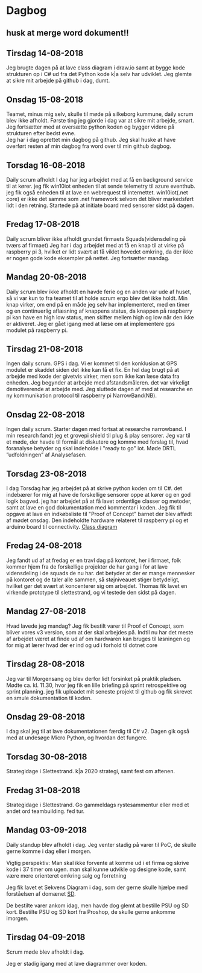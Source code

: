 # Dagbog

## husk at merge word dokument!!

## Tirsdag 14-08-2018

Jeg brugte dagen på at lave class diagram i draw.io samt at bygge kode strukturen op i C# ud fra det Python kode k|a selv har udviklet.
Jeg glemte at sikre mit arbejde på github i dag, dumt.

## Onsdag 15-08-2018

Teamet, minus mig selv, skulle til møde på silkeborg kummune, daily scrum blev ikke afholdt.
Første ting jeg gjorde i dag var at sikre mit arbejde, smart.
Jeg fortsætter med at oversætte python koden og bygger videre på strukturen efter bedst evne.  
Jeg har i dag oprettet min dagbog på github. Jeg skal huske at have overført resten af min dagbog fra word over til min github dagbog.

## Torsdag 16-08-2018

Daily scrum afholdt
I dag har jeg arbejdet med at få en background service til at kører. jeg fik win10iot enheden til at sende telemetry til azure eventhub.
jeg fik også enheden til at lave en webrequest til internettet. win10iot(.net core) er ikke det samme som .net framework selvom det bliver markedsført lidt i den retning. Startede på at initiate board med sensorer sidst på dagen. 

## Fredag 17-08-2018

Daily scrum bliver ikke afholdt grundet firmaets Squads(vidensdeling på tværs af firmaet)
Jeg har i dag arbejdet med at få en knap til at virke på raspberry pi 3, hvilket er lidt svært at få viklet hovedet omkring, da der ikke er nogen gode kode eksempler på nettet.
Jeg fortsætter mandag.

## Mandag 20-08-2018

Daily scrum blev ikke afholdt en havde ferie og en anden var ude af huset, så vi var kun to fra teamet til at holde scrum ergo blev det ikke holdt.
Min knap virker, om end på en måde jeg selv har implementeret, med en timer og en continuerlig aflæsning af knappens status, da knappen på raspberry pi kan have en high low status, men skifter mellem high og low når den ikke er aktiveret.
Jeg er gået igang med at læse om at implementere gps modulet på raspberry pi.

## Tirsdag 21-08-2018

Ingen daily scrum.
GPS i dag. Vi er kommet til den konklusion at GPS modulet er skaddet siden det ikke kan få et fix. En hel dag brugt på at arbejde med kode der givetvis virker, men som ikke kan læse data fra enheden. Jeg begynder at arbejde med afstandsmåleren. det var virkeligt demotiverende at arbejde med. Jeg sluttede dagen af med at researche en ny kommunikation protocol til raspberry pi NarrowBand(NB).

## Onsdag 22-08-2018

Ingen daily scrum.
Starter dagen med fortsat at researche narrowband. I min research fandt jeg et grovepi shield til plug & play sensorer. Jeg var til et møde, der havde til formål at diskutere og komme med forslag til, hvad foranalyse betyder og skal indeholde i "ready to go" iot. 
Møde DRTL ”udfoldningen” af Analysefasen.

## Torsdag 23-08-2018

I dag Torsdag har jeg arbejdet på at skrive python koden om til C#. det indebærer for mig at have de forskellige sensorer oppe at kører og en god logik bagved. jeg har arbejdet på at få lavet ordentlige classer og metoder, samt at lave en god dokumentation med kommentar i koden. 
Jeg fik til opgave at lave en indkøbsliste til "Proof of Concept" barnet der blev affødt af mødet onsdag. Den indeholdte hardware relateret til raspberry pi og et arduino board til connectivity.
[Class diagram](https://www.draw.io/?lightbox=1&highlight=0000ff&edit=_blank&layers=1&nav=1&title=Untitled%20Diagram.xml#R7Z1bb9s6EoB%2FjYHsQwrr4kseYydNAyQ9QZzunvO0YCzG5qkseikql%2FPrdyiRtmWOXTemlKJgEaDSiJJIfjPD4UV0JxovXq8EWc5veULTTthNXjvRRScMo%2B5ZCP8pyVslCcJut5LMBEu0bC2YsH%2BoFppkBUtoXksoOU8lW9aFU55ldCprMiIEf6kne%2BJp%2Fa1LMqOWYDIlqS39D0vkvJIOe921%2FAtls7l5c2DK90im32eCF5l%2BXyeMnsp%2F1eUFMc%2FS6fM5SfjLhii67ERjwbmsjhavY5qqyjXVVt33ecfVVb4FzeQhN%2FR6Oh%2FyzZSdJlAV%2BpQLOecznpH0ci0dleWj6gldOJvLRQqHARzSVyb%2FVOJPYU%2Bf%2FmUuZVK8Vdd65vQv%2FYS%2FqZRvWglIITmI1i%2B%2B4Xypn1FlVeVvZ2m1KOeFmOpUWhclETOqU%2FVXNQ0qTPmCQmYgiaApkey5%2FnSiVWm2SreuTjjQNbqjdvvN1O4vXbnBsK3aHbSgu92Prd4%2BUr%2FdI%2Bu3vPVcCPK2kWDJWSbzjSffKQEkME490h5Lu%2FSot%2BVYttIHw96%2B9HBQ5WBNelWUg%2BBrxXsmaaFLPOJEJF9IlqRUWIqRv7BFSjKlAU88k0ZHFBmSslkGx1MAAXdGo2cqJIO24FxfkAriaDpnaXJD3nihOOQSHL05G825YP%2FAY4lRJrgspNYKYLiZYqLu1MojaA5p7owOBFuiW%2FJaS3hDcqkFU56mZJmzx1UxFqAiLBtxKflCJzKF%2FszSdMxTLsq6MA2S0UlVXPq6XyttbdM3nIb9ul4E%2Fag6f1m3m4FJM99oM4f9H2jo4vUemnaSzaCIe9436NvvC5D3hVvvIynQzoikI%2BURcsvx%2FJw6RpY6nqowZsnAIZzD0RUcjYG%2FAG6IegIAWaqN4N%2BpQZXxSl836GmRUdmUPsmdCpsvyZRls5syzUW8ltzrSlEiDvc%2BpWUEMmdJQrPSRUoiSaVZSo20a4CM9kbwB3U7Vo6wBxkfw3mwPoc%2FlVxIKCqUhbBSiSio7QtVqnuYxoW4xr3VOf5Iv7Z5v6eFiS2qFrmUlUQqciZWDN6FbQEAyjZKc3ooG4%2FTwGIZ2SwjhFtKHml6x3MmGVfPF1XaLZ4tIOuFB7oEBzEBaofXGdRBaerQRJz8qzLJZw43eUN8N1VDsA1D7NutfQENXeab%2B5ab%2B3hQb37jQ5v7oB8frwaR7ZCVeS%2BLfF7pw7qxvWOZN%2B59oHf0gT%2BglR2gUO%2B%2BTb6Mvj08%2FPG1glr2LjzQ9wI9tA12AXTowyYXyAbD1sKm6AdxU%2BlcfeDkhuuwRd96hnKteEJoIukJlFBzfeQ89VzfzzUIWvSxkR0SK7IXLF%2Fy3BusW7DRgZ7YBVgzdrUB9mqZ%2B45Oux2deLubM7A0IDzDNCAOHahAgNq2Gt6XRUIro054UVbSZ2%2FZezHvmC3Z3c%2FBubpw2XhjnPJs5rk65op0dxrjGtseW3GVbEHBKS6WFdcLCLYeQOSxHoEV6RI1Z652N7aa08nNKFPuWR7BMujG7cE0obkfkziWWmQP%2B6PUHIxKBPisqhmVAAP0PRxnWFv0rLFtjKeVQ718hgzfsFzSjAoP1xXcfoueNsaN9opK4DvmXCRMrbpYmS6UGmrY8z2G79mBPtkJX7xzqvjeXV2dn%2FDHv9WKXKiI0qI%2FlVJvyY66q0GL%2FdXAnm29pXmu1j770ahWR6OiYX04qj%2BwDT5CZ91N3HuUxdtDzV95lX8CD6PC94P2s43327Rt0ihLJyZto%2FTdoPdAQ8aXUGgOekExvujlgj4Ws5MqetLN6wPJv3fCfqoKWS6X6M%2FW5fXW%2BS7QyCq35qwTXwkzoVlyQZ%2FZlD7wccqLRLfC%2BXn%2Blk1PPPzG4CMz9c3Bt4cbv6VQsAnP2BRUIOdiFXbB66Kgi9H1EVhT3zlYCx%2BRPjWuGy7aANwzXI6%2F%2FPHfu2u%2FQu5AxDu%2BTNszF9jYlwX45MLD%2FfXV1eW9Z%2BqKKTYP2BhTfH53ybIHCFT90mRXTLFJwKaY9vDRLmB6OZ1zz9QVU3QysDGouyfsK6ITqOwXIqdzz%2FQYpthUYWPhM%2B58i60Q%2BoJByJpNaW2tjYd8BORei1FTaBuuBc8PXx1CbXhgXOSg7xLiTaiZxd%2Fu5PpZX1eMsVnBxprUnbO%2BxuN6rq66qdgcYGNcQ5TrPSXJtuGWo5GesRvG8YH%2B2QnjM4vV77ZLka7N2jY6O4Z%2BnW9TFNomNK62LWP%2BA%2FaPnklHh3G7PdvQ9s6k69ch%2B9Uc8r4gPsCw3W5Xs2O%2FmulKLyfVqiy%2FQuvQrTLC%2Ff4cabIxLXOybh2fK0jKGcRxyso8l18kbEo83ffTxQaZm6Lr9yRyBA0bRcaguegB7%2F%2B6ftMOfS%2FJEV5k6r4xm%2BwNf%2FsAGtmHchcA9wG0vWhtouLVYlmtefGhcyuhs7XzYoyY2BAJZd8bOm%2B%2FL0K2muq2HjpHeOicgNa%2FXWe3UP8spxBIJ7mfwT%2FMkf%2F0TlSoljkJrvDQWRRZtuoN%2BV1SjgSKRcuNAfVbUbmBhkXLGDQX0bI9k9sJoRDd%2ByI7uR6tNthXjf91Vk0u%2BKjZDWYsam7KNiPbFH%2BzqNmsf6hFzW399kCEzJWPw865WhwOekkgk3A6Gpk1449ivWRcS4xgy%2BjMdcjBo3WP2LnwfAOWg2g0iuv7y8f2ZCe6DbhZ%2B3NUfy9uRHM39HZDVf%2FcVOPqWvkDBQ2rboSobkua28dWeVTqlbDnWr33%2F1eoX0oZKR9%2Fqj23aghK5726uq2k4KszI%2FtOwIOKYtkZjAnwETm4aYjm2YypLt5a0zfv2RCXGapL3edxt4l%2BcMa%2BErNibpySHHpW3QtGZoIsFL3wF8nkvwEqM1sDB5%2B6v0i2zgs5V2MQ6q7R5PYXyZXapai6Jzw77Q5PocaGH5g1VONrb9vyw2svq3zfy5xJOlmS0qu9CLKse14HzdDpIKiPUgyQVTfBGTahGP38hthwuv5pqGrsYv0DXNHl%2FwE%3D)

## Fredag 24-08-2018

Jeg fandt ud af at fredag er en travl dag på kontoret, her i firmaet, folk kommer hjem fra de forskellige projekter de har gang i for at lave vidensdeling i de squads de nu har. det betyder at der er mange mennesker på kontoret og de taler alle sammen, så støjniveauet stiger betydeligt, hvilket gør det svært at koncenterer sig om arbejdet. Thomas fik lavet en virkende prototype til slettestrand, og vi testede den sidst på dagen.

## Mandag 27-08-2018

Hvad lavede jeg mandag?
Jeg fik bestilt varer til Proof of Concept, som bliver vores v3 version, som at der skal arbejdes på.
Indtil nu har det meste af arbejdet været at finde ud af om hardwaren kan bruges til løsningen og for mig at lærer hvad der er ind og ud i forhold til dotnet core

## Tirsdag 28-08-2018

Jeg var til Morgensang og blev derfor lidt forsinket på praktik pladsen. Mødte ca. kl. 11.30, hvor jeg fik en lille briefing på sprint retrospektive og sprint planning. jeg fik uploadet mit seneste projekt til github og fik skrevet en smule dokumentation til koden.

## Onsdag 29-08-2018

I dag skal jeg til at lave dokumentationen færdig til C# v2. Dagen gik også med at undesøge Micro Python, og hvordan det fungere.

## Torsdag 30-08-2018

Strategidage i Slettestrand. k|a 2020 strategi, samt fest om aftenen.

## Fredag 31-08-2018

Strategidage i Slettestrand. Go gammeldags rystesammentur eller med et andet ord teambuilding. fed tur.

## Mandag 03-09-2018

Daily standup blev afholdt i dag. 
Jeg venter stadig på varer til PoC, de skulle gerne komme i dag eller i morgen. 

Vigtig perspektiv: Man skal ikke forvente at komme ud i et firma og skrive kode i 37 timer om ugen. man skal kunne udvikle og designe kode, samt være mere orienteret omkring salg og forretning

Jeg fik lavet et Sekvens Diagram i dag, som der gerne skulle hjælpe med forståelsen af domænet [SD](https://www.draw.io/?lightbox=1&highlight=0000ff&edit=_blank&layers=1&nav=1&title=SD%20(3).xml#R5VrZcqM4FP0aV%2FU8OMVibPPoJZ3MVDqTilOdnkfZyFgVGTFCxE5%2F%2FVyBwIBohziQZDp%2BSOBqg3OO7iK7Z8%2B2%2BwuOws035mHaswxv37PnPcsyXWMI%2F6TlKbW4o0Fq8DnxVKeDYUF%2BYmU0lDUmHo5KHQVjVJCwbFyxIMArUbIhztmu3G3NaHnVEPlYMyxWiOrWe%2BKJTWodO8bBfomJv8lWNg3VskSrB5%2BzOFDr9Sx7nXzS5i3K5lL9ow3y2K5gss979owzJtKr7X6GqcQ2gy0d9%2FUXrflzcxyIRgMUL4%2BIxurdL5DAO%2FTUs4YUppguOVz58qpnT67YLYLJFsRfs716A%2FGUoQYvE8rLeEuvyBpTEsDdNMScbLHAHFqoMt8cbNPdhgi8CNFKDt2BnsC2EVsKdyZcAsUCwRCe31OKwogsk1UNsHC8inlEHvEtjlIlSSuLhVxplitEGnV4FGKPmAu8L5gUXBeYwXNyQMNQrbarqFPSNjMqdweh5HLYFERiZ0akxOnncx8IggvFUT1f2WIFvoCWWxSFS8yTx7wh8MfW2duRABrkBjP%2BZHefkzuzwp0zelPubJ27Kg0F8EJGApEs50x7zrzCBuNiw3wWIFrkQ8coF0xjkAZOWd92HUY6ROM2ENK90QIHEQMRGxwjjwT%2BMcTkOxJw4hNK%2FABsSyYE20JDJBAXExkXJHIwO9hw4GWWJWWrh6ybCkbjo2hCRx%2BLMq3YK8UUHV%2BOKRIg9XK0qoFLDb2RAjjw0q86HruCeMRivsJqVAX0%2FDEa8aDTcKKT0ULIp3Q7%2BX55l5Ax0sicIUqnkKh8%2BWvx9%2FUfJ%2B2omt0D%2BPCnH2DoG2eGYWWWfySOZ4Y9yAwFIo8D3PWGGlQ8neU4jTaUNtHQfmai1F20sTPddwghL9e7U8WjWQgZtqB2U0%2BQPlYIycqZQgRx30bvecDIabG6CiCmnupcMRZCGEBb6ayDZRQ%2BEw6%2BcrTFz%2Fv6FuRqVtyzZdTIdVyjV9NpQ7BOnWC9bziKoMr8coOeKENee156T8SPxCW7I1fdpy7aBHeY3jf20EUROw1FXAA1w%2FSVuraGg7Nx4eNWVX52ol%2BvlnqWY3fl182h7tjtyeRnzDEMTXIp4zJe6hnV%2BSOQUttybHP9vrmW867luaknW28Qn4cvBUkr8cxG8dlxX49QBsgrhP4pZT0qy%2FqNTy70GNW9rHOl%2FC9OLnT%2F3WUU%2F6Wi3iP8VmAfmc3OJfQyynxmovbCbU1RzLGIuTy9YA%2Bt0cVCDE1TD0Ub7Klx0NykPui6GNDAHp3ImkZ%2FdaIWWRtrrH3cqqKShwzrauDOior38NcvRmigHZu83TFBFhrqHIA8GfsEHqAKv22cWCaBto9P1J4HsHUPkGWKHnksMTX8N5Zfok5BjKKPUoom0IPitTi0ZtnlA0KR4HHYG81Q4GEeYakEj%2FhEIJotAU%2BXrJLVV20sXFe3dbfadeL9ZPsCP0BCHcHVnCAfvKLuRbt7jO8AMGGqi3lmdLnWJBYb6bFkj%2BniW5dLzZFQ6Fpu3xj34d3GH0M7FSeW%2FEAh90fdx0KrHAvdxgds1a%2B4TnL1%2Bpn5FfjmtpIEDYUarJoCU3NWMXJrcBlUM%2BNTcBnoIfASlviQwAxqyt0OkTE1ZG44E2zFaLIdq7vu6u4cel%2FDe9d%2F63lP1uQF53MBEw1AVocO5qAmExFMdlb%2BY544DxgAU5HAv5Nt8%2F6wHZ7yM4eMqHFdDldDVLVKOIkn%2FSzpKE%2FZz5Y0%2Ftgtup9c%2F6YUVQqR2rO%2BdgiC28Mv19Ls7vDzQPv8Pw%3D%3D).

De bestilte varer ankom idag, men havde dog glemt at bestille PSU og SD kort.
Bestilte PSU og SD kort fra Proshop, de skulle gerne ankomme imorgen.

## Tirsdag 04-09-2018

Scrum møde blev afholdt i dag.

Jeg er stadig igang med at lave diagrammer over koden.
